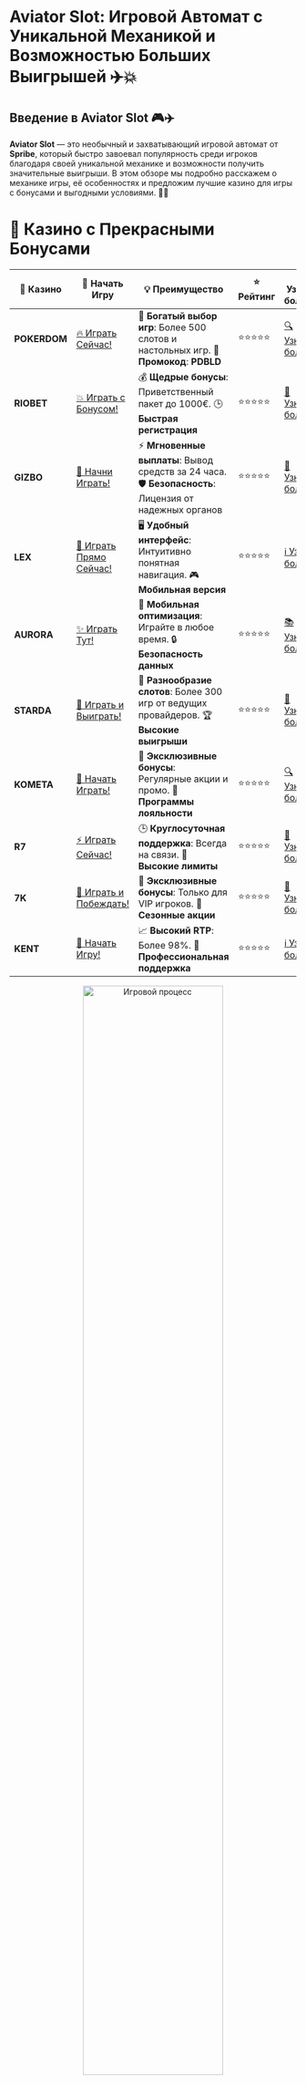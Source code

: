 # **Aviator Slot: Игровой Автомат с Уникальной Механикой и Возможностью Больших Выигрышей ✈️💥**

## Введение в **Aviator Slot** 🎮✈️

**Aviator Slot** — это необычный и захватывающий игровой автомат от **Spribe**, который быстро завоевал популярность среди игроков благодаря своей уникальной механике и возможности получить значительные выигрыши. В этом обзоре мы подробно расскажем о механике игры, её особенностях и предложим лучшие казино для игры с бонусами и выгодными условиями. 🚀💸

# 🌟 Казино с Прекрасными Бонусами

| 🎲 **Казино** | 🔗 **Начать Игру** | 💡 **Преимущество** | ⭐ **Рейтинг** | 🔗 **Узнать больше** | 🆕 **Новая информация** |
|--------------|---------------------|---------------------|----------------|----------------------|-------------------------|
| **POKERDOM**  | [🔥 Играть Сейчас!](https://brandplay.link/4k77v2yx) | 🎉 **Богатый выбор игр**: Более 500 слотов и настольных игр. 🎁 **Промокод**: **PDBLD** | ⭐⭐⭐⭐⭐ | [🔍 Узнать больше](https://brandplay.link/4k77v2yx) | 🏆 **Победители турниров** получают эксклюзивные подарки! |
| **RIOBET**    | [💥 Играть с Бонусом!](https://brandplay.link/7xBLTPyj) | 💰 **Щедрые бонусы**: Приветственный пакет до 1000€. 🕒 **Быстрая регистрация** | ⭐⭐⭐⭐⭐ | [📖 Узнать больше](https://brandplay.link/7xBLTPyj) | 💬 **Поддержка 24/7** для комфортной игры в любое время! |
| **GIZBO**     | [🚀 Начни Играть!](https://brandplay.link/bprXw4YV) | ⚡ **Мгновенные выплаты**: Вывод средств за 24 часа. 🛡️ **Безопасность**: Лицензия от надежных органов | ⭐⭐⭐⭐⭐ | [📝 Узнать больше](https://brandplay.link/bprXw4YV) | 🔒 **SSL-шифрование** для максимальной безопасности данных игроков. |
| **LEX**       | [💎 Играть Прямо Сейчас!](https://brandplay.link/zW4hdDFV) | 🖥️ **Удобный интерфейс**: Интуитивно понятная навигация. 🎮 **Мобильная версия** | ⭐⭐⭐⭐⭐ | [ℹ️ Узнать больше](https://brandplay.link/zW4hdDFV) | 📱 **Поддержка всех мобильных устройств** для удобства игры в любом месте. |
| **AURORA**    | [✨ Играть Тут!](https://10trafic-stat2.com/click/668546556bcc6313411604bd/6766/13032/subaccount) | 📱 **Мобильная оптимизация**: Играйте в любое время. 🔒 **Безопасность данных** | ⭐⭐⭐⭐⭐ | [📚 Узнать больше](https://10trafic-stat2.com/click/668546556bcc6313411604bd/6766/13032/subaccount) | 🌍 **Международная лицензия** на деятельность в разных странах. |
| **STARDА**    | [🎉 Играть и Выиграть!](https://brandplay.link/fB7xwRFL) | 🎰 **Разнообразие слотов**: Более 300 игр от ведущих провайдеров. 🏆 **Высокие выигрыши** | ⭐⭐⭐⭐⭐ | [🔎 Узнать больше](https://brandplay.link/fB7xwRFL) | 🎉 **Ежемесячные турниры** с крупными призами! |
| **KOMETA**    | [🎁 Начать Играть!](https://brandplay.link/8ZymQJV8) | 🎁 **Эксклюзивные бонусы**: Регулярные акции и промо. 🔄 **Программы лояльности** | ⭐⭐⭐⭐⭐ | [🔍 Узнать больше](https://brandplay.link/8ZymQJV8) | 🌟 **Персонализированные предложения** для долгосрочных игроков. |
| **R7**        | [⚡ Играть Сейчас!](https://brandplay.link/bMd3Yjsw) | 🕒 **Круглосуточная поддержка**: Всегда на связи. 💸 **Высокие лимиты** | ⭐⭐⭐⭐⭐ | [📖 Узнать больше](https://brandplay.link/bMd3Yjsw) | 🎯 **Рейтинг игроков** для лучших участников. |
| **7K**        | [🎯 Играть и Побеждать!](https://brandplay.link/BvQyFShp) | 🌟 **Эксклюзивные бонусы**: Только для VIP игроков. 🎉 **Сезонные акции** | ⭐⭐⭐⭐⭐ | [📝 Узнать больше](https://brandplay.link/BvQyFShp) | 🥇 **Особые привилегии** для постоянных игроков. |
| **KENT**      | [🔑 Начать Игру!](https://brandplay.link/Fv2WP3js) | 📈 **Высокий RTP**: Более 98%. 💼 **Профессиональная поддержка** | ⭐⭐⭐⭐⭐ | [ℹ️ Узнать больше](https://brandplay.link/Fv2WP3js) | 💬 **Поддержка на нескольких языках** для удобства игроков. |

<div align="center"> <img src="https://i.pinimg.com/originals/1d/b3/25/1db325483acbe642c6d4e6fdd73a4988.gif" alt="Игровой процесс" width="70%"> </div>
---

# 🚀 Быстрые Выигрыши и Поддержка

| 🎲 **Казино** | 🔗 **Начать Игру** | 💡 **Преимущество** | ⭐ **Рейтинг** | 🔗 **Узнать больше** | 🆕 **Новая информация** |
|--------------|---------------------|---------------------|----------------|----------------------|-------------------------|
| **GAMA**      | [🎯 Играть Прямо Сейчас!](https://brandplay.link/j6NMKsDz) | 🔍 **Интуитивный интерфейс**: Легкость использования. 🏅 **Престижные турниры** | ⭐⭐⭐⭐☆ | [🔎 Узнать больше](https://brandplay.link/j6NMKsDz) | 🏆 **Турниры с большими призами** каждый месяц. |
| **ONION**     | [💥 Играть и Выигрывать!](https://brandplay.link/zBGRVpQ9) | 🤑 **Низкие ставки**: Идеально для начинающих. 🔄 **Быстрые выводы** | ⭐⭐⭐⭐☆ | [🔍 Узнать больше](https://brandplay.link/zBGRVpQ9) | 🎮 **Казино для новичков** с простыми правилами. |
| **ЧЕМПИОН**   | [🏅 Играть в Турнире!](https://temon-gter.cfd/go/lRq?p80412p304504pcc44t17455) | 🏅 **Лояльная программа**: Награды за активность. 🎁 **Ежемесячные бонусы** | ⭐⭐⭐⭐☆ | [📖 Узнать больше](https://temon-gter.cfd/go/lRq?p80412p304504pcc44t17455) | 🥇 **Турниры и лояльность** — каждый шаг вознаграждается. |
| **VAVADA**    | [🚀 Играть Без Ожидания!](https://vavadapartner.pro/?promo=ea5c9275-6854-4505-94fc-95ab18221945-linkb2) | 🚀 **Быстрая регистрация**: Начните играть мгновенно. 🔐 **Безопасные транзакции** | ⭐⭐⭐⭐☆ | [📝 Узнать больше](https://vavadapartner.pro/?promo=ea5c9275-6854-4505-94fc-95ab18221945-linkb2) | 🏆 **Программа для новых игроков** с бонусами за регистрацию. |
| **FRIENDS**   | [🎉 Играть и Развлекаться!](https://gofriends.mba/linkb2) | 🤝 **Социальные игры**: Играйте с друзьями. 🌐 **Мультиплатформенность** | ⭐⭐⭐⭐☆ | [ℹ️ Узнать больше](https://gofriends.mba/linkb2) | 🎮 **Играйте с друзьями** и зарабатывайте бонусы за совместные действия. |
| **1WIN**      | [⚡ Играть и Выигрывать!](https://brandplay.link/smXVpBbG) | 🏆 **Спортивные ставки**: Широкий выбор видов спорта. 💵 **Высокие коэффициенты** | ⭐⭐⭐⭐☆ | [📚 Узнать больше](https://brandplay.link/smXVpBbG) | ⚽ **Бонусы на спортивные ставки** для активных игроков. |
| **DRIP**      | [💥 Играть Сразу!](https://drp-ircp01.com/c07e6a3db) | 🌐 **Инновационные игры**: Новейшие игровые технологии. 🛡️ **Высокая безопасность** | ⭐⭐⭐⭐☆ | [🔎 Узнать больше](https://drp-ircp01.com/c07e6a3db) | 🔧 **Инновационные функции** для удобства игры. |
| **JOYCASINO** | [🎰 Играть И Побеждать!](https://rpc30.call2me.pro/?/ru/registration?apkpop=0&partner=p24970p3291217pc98f) | 🎁 **Приятные бонусы**: Ежедневные акции и подарки. 🕹️ **Разнообразие игр** | ⭐⭐⭐⭐☆ | [🔍 Узнать больше](https://rpc30.call2me.pro/?/ru/registration?apkpop=0&partner=p24970p3291217pc98f) | 🎉 **Щедрые фриспины** для новых игроков. |
| **PLAYFORTUNA** | [🔥 Играть С Бонусом!](https://fortunapromo.net/alt/playfortuna/registration?0dc4a9362a71feb7e3f165fb8e766f70) | 🎉 **Регулярные акции**: Бонусы, фриспины и многое другое. 🏅 **Турниры** | ⭐⭐⭐⭐☆ | [📚 Узнать больше](https://fortunapromo.net/alt/playfortuna/registration?0dc4a9362a71feb7e3f165fb8e766f70) | 🎯 **Выгодные предложения** на популярные игры. |
| **SYKAA**     | [💸 Играть Сейчас!](https://s-two-way.com/?source=linkb2&pid=30697) | 💸 **Доступные ставки**: Идеально для новичков. 🎁 **Щедрые бонусы** | ⭐⭐⭐⭐☆ | [🔍 Узнать больше](https://s-two-way.com/?source=linkb2&pid=30697) | 💥 **Акции с большими бонусами** для новичков и опытных игроков. |

<div align="center"> <img src="https://schaeffers-cdn.s3.amazonaws.com/images/default-source/schaeffers-cdn-images/default-images/sectors/bigstock-casino-gambling-concept-with-f-369012793.jpg?sfvrsn=493ad806_4" alt="Игровой процесс" width="70%"> </div>
---

# 💸 Казино с Привлекательными Программами Лояльности

| 🎲 **Казино** | 🔗 **Начать Игру** | 💡 **Преимущество** | ⭐ **Рейтинг** | 🔗 **Узнать больше** | 🆕 **Новая информация** |
|--------------|---------------------|---------------------|----------------|----------------------|-------------------------|
| **KOMETA**    | [🎯 Начни Играть!](https://brandplay.link/8ZymQJV8) | 🎁 **Эксклюзивные бонусы**: Регулярные акции и промо. 🔄 **Программы лояльности** | ⭐⭐⭐⭐⭐ | [🔍 Узнать больше](https://brandplay.link/8ZymQJV8) | 🌟 **Персонализированные предложения** для долгосрочных игроков. |
| **1Xslots**   | [🏅 Играть Прямо Сейчас!](https://brandplay.link/hSB1khtr) | 🎉 **Множество акций**: Еженедельные бонусы и турниры. 🛡️ **Безопасность** | ⭐⭐⭐⭐⭐ | [📚 Узнать больше](https://brandplay.link/hSB1khtr) | 🏅 **Награды за активность**: участники программы лояльности получают специальные привилегии. |
| **R7**        | [🚀 Играть Сейчас!](https://brandplay.link/bMd3Yjsw) | 🕒 **Круглосуточная поддержка**: Всегда на связи. 💸 **Высокие лимиты** | ⭐⭐⭐⭐⭐ | [📖 Узнать больше](https://brandplay.link/bMd3Yjsw) | 💬 **VIP-поддержка** для постоянных игроков с приоритетом. |

<div align="center"> <img src="https://i.pinimg.com/originals/1d/b3/25/1db325483acbe642c6d4e6fdd73a4988.gif" alt="Игровой процесс" width="70%"> </div>
---

---

## Описание игры **Aviator Slot** 🌍✈️

**Aviator** — это не совсем традиционный слот, а скорее гибрид игрового автомата и игры с элементами ставок. В отличие от классических слотов, где вы крутили барабаны, в **Aviator** игроки делают ставки на полет самолета, который набирает высоту. Задача — вовремя вывести деньги, пока самолет не взлетел слишком высоко и не упал. Это делает игру динамичной и захватывающей. 🚀🎰

### Основные особенности **Aviator** 💡

1. **Уникальная механика**: В игре нет традиционных барабанов. Игроки делают ставки на повышение коэффициента, который растет с каждым моментом, пока не "падет" самолет.
2. **Минимальные ставки**: **Aviator** идеально подходит как для новичков, так и для опытных игроков благодаря возможности делать минимальные ставки и тестировать стратегию.
3. **Множители и выплаты**: Коэффициенты растут от 1x до огромных значений, что позволяет выиграть значительные суммы.
4. **Простота игры**: В отличие от классических слотов, **Aviator** очень прост в освоении, не требует сложных навыков или стратегии, что делает его доступным для всех.

---

## Преимущества игры в **Aviator** 🎮💰

### 1. **Уникальная игровая механика** ✈️💸

**Aviator** выделяется на фоне других автоматов благодаря своей инновационной механике. Вместо традиционных символов и линий выплат игроки делают ставки на прогресс самолета, что дает ощущение азартной ставки в реальном времени.

### 2. **Высокие коэффициенты и огромные выигрыши** 💥💰

В **Aviator** коэффициенты могут расти до невероятных величин, предлагая игрокам шанс на большие выигрыши. Чем дольше самолет остается в воздухе, тем выше коэффициент, но также увеличивается риск "падения", если не успеть вывести деньги вовремя.

### 3. **Простота и доступность** 🧑‍💻📱

**Aviator** имеет простую и понятную механику, что делает его доступным для новичков. Нет сложных комбинаций символов или бонусных функций, достаточно просто следить за прогрессом и принимать своевременные решения.

### 4. **Стратегия и риск** ⚡🎯

Игра основана на элементе риска. Вы можете забрать выигрыш в любой момент, но чем позже вы это сделаете, тем больше вероятность получить высокий коэффициент. Однако важно не переборщить и вовремя вывести средства, чтобы не потерять всё.

---

## Как выбрать лучшее казино для игры в **Aviator Slot**? 🎯🌟

### 1. **Лицензия и безопасность** 🔒✅

Прежде чем начать играть в **Aviator**, выберите только лицензированные и проверенные казино, чтобы быть уверенными в безопасности своих средств и честности игры.

### 2. **Репутация казино и отзывы игроков** 📝⭐

Читайте отзывы игроков и выбирайте казино с хорошей репутацией. Это поможет вам избежать мошенничества и выбрать место для безопасной игры.

### 3. **Бонусы и акции** 🎁💸

Многие казино предлагают бонусы на депозиты, бесплатные ставки или фриспины для игры в **Aviator**. Используйте эти предложения, чтобы увеличить свой стартовый капитал и получить дополнительные шансы на выигрыш.

### 4. **Методы пополнения и вывода средств** 💳💵

Проверьте, какие способы пополнения и вывода средств поддерживает казино. Выбирайте те, которые удобны и безопасны для вас.

---

## Где играть в **Aviator**? 🎰💸

### 1. **Pokerdom** 🏆✈️

- **Лицензия**: Curacao eGaming
- **Особенности**: Популярная игра **Aviator** с высоким RTP и возможностью делать ставки на реальные деньги.
- **Методы пополнения и вывода**: Банковские карты, электронные кошельки, криптовалюты.

#### Преимущества:
- Легко найти игру **Aviator** среди других популярных слотов.
- Бонусы для новичков и регулярные акции.
- Быстрые выплаты и безопасные методы пополнения.

---

### 2. **Riobet** 🎲💎

- **Лицензия**: Malta Gaming Authority
- **Особенности**: Высокие RTP и бонусы на депозит для игры в **Aviator**.
- **Методы пополнения и вывода**: Visa, MasterCard, Skrill, Neteller.

#### Преимущества:
- Привлекательные бонусы и акции для новых игроков.
- Простота в использовании интерфейса и навигации.
- Регулярные бонусы и специальные предложения для игроков.

---

### 3. **Gizbo** 💸🎉

- **Лицензия**: UK Gambling Commission
- **Особенности**: Бесплатные ставки и бонусы для игры в **Aviator**.
- **Методы пополнения и вывода**: Банковские карты, электронные кошельки.

#### Преимущества:
- Удобный интерфейс и быстрая регистрация.
- Множество игр, включая **Aviator**, с возможностью выигрывать большие суммы.
- Надежные способы пополнения и вывода средств.

---

### 4. **LEX** 🌟🎰

- **Лицензия**: Curacao eGaming
- **Особенности**: Бонусы за регистрацию и возможность играть в **Aviator**.
- **Методы пополнения и вывода**: PayPal, Visa, MasterCard.

#### Преимущества:
- Регулярные бонусы и фриспины для **Aviator**.
- Быстрые выплаты и множество методов пополнения.
- Удобство игры на мобильных устройствах.

---

### 5. **Aurora** 🏅💎

- **Лицензия**: Malta Gaming Authority
- **Особенности**: Программы лояльности и дополнительные бонусы для игроков в **Aviator**.
- **Методы пополнения и вывода**: Skrill, Neteller, Visa.

#### Преимущества:
- Простота навигации и хорошая репутация среди игроков.
- Широкий выбор способов пополнения и вывода средств.
- Привлекательные условия для игроков на регулярной основе.

---

### 6. **Starda** ✨🎰

- **Лицензия**: Curacao eGaming
- **Особенности**: Качественные бонусы для игры в **Aviator** и другие популярные слоты.
- **Методы пополнения и вывода**: Электронные кошельки, криптовалюты.

#### Преимущества:
- Привлекательные бонусы для новых игроков.
- Частые акции и турниры с **Aviator**.
- Надежность и безопасность казино.

---

### 7. **Kometa** 🚀🎮

- **Лицензия**: Malta Gaming Authority
- **Особенности**: Высокие RTP и бонусы для игры в **Aviator**.
- **Методы пополнения и вывода**: Visa, MasterCard, Skrill.

#### Преимущества:
- Быстрое пополнение счета и вывод средств.
- Простой и удобный интерфейс.
- Отличные бонусные предложения для новых игроков.

---

## Заключение: Играйте в **Aviator Slot** и Получайте Большие Выигрыши! ✈️💥

**Aviator** — это захватывающий и инновационный игровой автомат, который предлагает уникальный опыт с возможностью больших выигрышей. Выбирайте лицензированные казино, используйте бонусы и наслаждайтесь игрой! Пусть удача будет на вашей стороне! 🍀💸

---

## Часто задаваемые вопросы (FAQ) ❓📚

### 1. Что такое **Aviator**? ✈️🎰

**Aviator** — это уникальный слот от **Spribe**, в котором игроки делают ставки на рост коэффициента, который увеличивается с каждым моментом, пока самолет не "падет".

### 2. Где можно играть в **Aviator**? 🎮🏆

Вы можете играть в **Aviator** в лицензированных казино, таких как **Pokerdom**, **Riobet**, **Gizbo** и других, предлагающих этот слот и бонусы для новых игроков.

### 3. Как активируются бонусы в **Aviator**? 🎁🎰

Бонусы и бесплатные спины активируются при достижении определенных условий или в рамках бонусных акций казино.

### 4. Какие методы пополнения поддерживают казино для игры в **Aviator**? 💳💰

Казино, предлагающие **Aviator**, поддерживают различные методы пополнения и вывода средств, включая банковские карты, электронные кошельки и криптовалюты.
